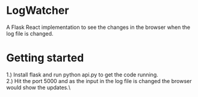 # LogWatcher

A Flask React implementation to see the changes in the browser when the log file is changed.

# Getting started

1.) Install flask and run python api.py to get the code running.\
2.) Hit the port 5000 and as the input in the log file is changed the browser would show the updates.\

